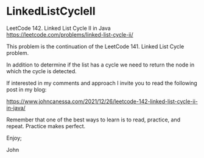 # LinkedListCycleII
LeetCode 142. Linked List Cycle II in Java
https://leetcode.com/problems/linked-list-cycle-ii/

This problem is the continuation of the LeetCode 141. Linked
List Cycle problem.

In addition to determine if the list has a cycle we need to
return the node in which the cycle is detected.

If interested in my comments and approach I invite you to
read the following post in my blog:

https://www.johncanessa.com/2021/12/26/leetcode-142-linked-list-cycle-ii-in-java/

Remember that one of the best ways to learn is to read, practice,
and repeat. Practice makes perfect.

Enjoy;

John

